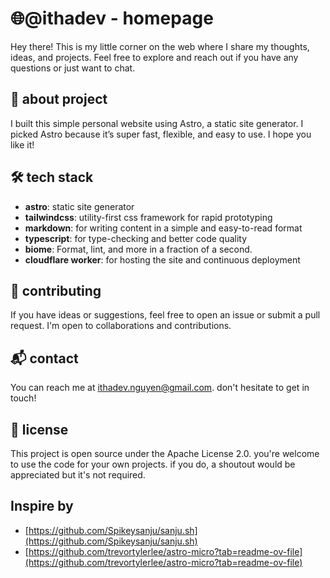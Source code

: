 # 🌐@ithadev - homepage

Hey there! This is my little corner on the web where I share my thoughts, ideas, and projects. Feel free to explore and reach out if you have any questions or just want to chat.

## 📖 about project

I built this simple personal website using Astro, a static site generator. I picked Astro because it’s super fast, flexible, and easy to use. I hope you like it!

## 🛠️ tech stack

- **astro**: static site generator
- **tailwindcss**: utility-first css framework for rapid prototyping
- **markdown**: for writing content in a simple and easy-to-read format
- **typescript**: for type-checking and better code quality
- **biome**: Format, lint, and more in a fraction of a second.
- **cloudflare worker**: for hosting the site and continuous deployment

## 🤝 contributing

If you have ideas or suggestions, feel free to open an issue or submit a pull
request. I'm open to collaborations and contributions.

## 📬 contact

You can reach me at <ithadev.nguyen@gmail.com>. don't hesitate to get in touch!

## 📜 license

This project is open source under the Apache License 2.0. you're welcome to use
the code for your own projects. if you do, a shoutout would be appreciated but
it's not required.

## Inspire by

- [https://github.com/Spikeysanju/sanju.sh](https://github.com/Spikeysanju/sanju.sh)
- [https://github.com/trevortylerlee/astro-micro?tab=readme-ov-file](https://github.com/trevortylerlee/astro-micro?tab=readme-ov-file)
